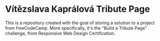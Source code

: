 # Vítězslava Kaprálová Tribute Page

This is a repository created with the goal of storing a solution to a project from freeCodeCamp.
More specifically, it's the "Build a Tribute Page" challenge, from Responsive Web Design Certification.

